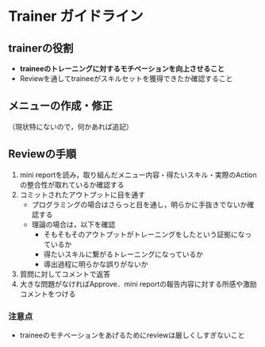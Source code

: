 # Trainer ガイドライン
> 
## trainerの役割
- **traineeのトレーニングに対するモチベーションを向上させること**
- Reviewを通してtraineeがスキルセットを獲得できたか確認すること


## メニューの作成・修正
（現状特にないので，何かあれば追記）

## Reviewの手順
1. mini reportを読み，取り組んだメニュー内容・得たいスキル・実際のActionの整合性が取れているか確認する
2. コミットされたアウトプットに目を通す
   - プログラミングの場合はさらっと目を通し，明らかに手抜きでないか確認する
   - 理論の場合は，以下を確認
      - そもそもそのアウトプットがトレーニングをしたという証拠になっているか
      - 得たいスキルに繋がるトレーニングになっているか
      - 導出過程に明らかな誤りがないか
3. 質問に対してコメントで返答
4. 大きな問題がなければApprove．mini reportの報告内容に対する所感や激励コメントをつける

### 注意点
- traineeのモチベーションをあげるためにreviewは厳しくしすぎないこと
